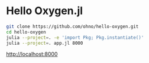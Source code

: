 # Hello Oxygen.jl

```sh
git clone https://github.com/ohno/hello-oxygen.git
cd hello-oxygen
julia --project=. -e 'import Pkg; Pkg.instantiate()'
julia --project=. app.jl 8000
```

[http://localhost:8000](http://localhost:8000)